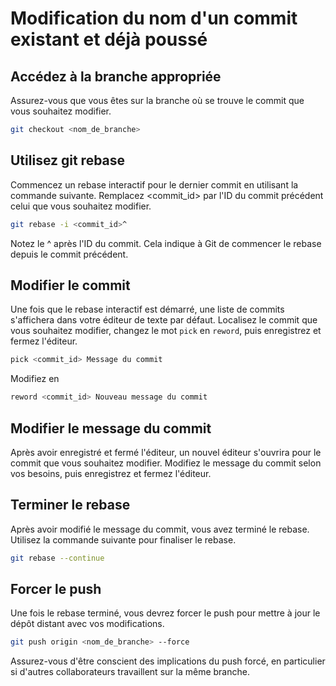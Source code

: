 # Modification du nom d'un commit existant et déjà poussé

## Accédez à la branche appropriée

Assurez-vous que vous êtes sur la branche où se trouve le commit que vous souhaitez modifier.

```bash
git checkout <nom_de_branche>
```

## Utilisez git rebase

Commencez un rebase interactif pour le dernier commit en utilisant la commande suivante. Remplacez <commit_id> par l'ID du commit précédent celui que vous souhaitez modifier.

```bash
git rebase -i <commit_id>^
```

Notez le ^ après l'ID du commit. Cela indique à Git de commencer le rebase depuis le commit précédent.

## Modifier le commit

Une fois que le rebase interactif est démarré, une liste de commits s'affichera dans votre éditeur de texte par défaut. Localisez le commit que vous souhaitez modifier, changez le mot `pick` en `reword`, puis enregistrez et fermez l'éditeur.

```bash
pick <commit_id> Message du commit
```

Modifiez en

```bash
reword <commit_id> Nouveau message du commit
```

## Modifier le message du commit

Après avoir enregistré et fermé l'éditeur, un nouvel éditeur s'ouvrira pour le commit que vous souhaitez modifier. Modifiez le message du commit selon vos besoins, puis enregistrez et fermez l'éditeur.

## Terminer le rebase

Après avoir modifié le message du commit, vous avez terminé le rebase. Utilisez la commande suivante pour finaliser le rebase.

```bash
git rebase --continue
```

## Forcer le push

Une fois le rebase terminé, vous devrez forcer le push pour mettre à jour le dépôt distant avec vos modifications.

```bash
git push origin <nom_de_branche> --force
```

Assurez-vous d'être conscient des implications du push forcé, en particulier si d'autres collaborateurs travaillent sur la même branche.
